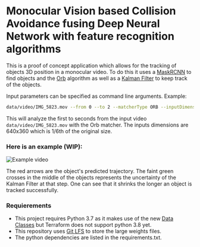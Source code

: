 # Monocular Vision based Collision Avoidance fusing Deep Neural Network with feature recognition algorithms

This is a proof of concept application which allows for the tracking of objects 3D position in a monocular video. 
To do this it uses a [MaskRCNN](https://github.com/matterport/Mask_RCNN) to find objects and the [Orb](https://www.researchgate.net/publication/221111151_ORB_an_efficient_alternative_to_SIFT_or_SURF) algorithm as well as a [Kalman Filter](https://filterpy.readthedocs.io/en/latest/) to keep track of the objects.

Input parameters can be specified as command line arguments. 
Example: 
```bash
data/video/IMG_5823.mov --from 0 --to 2 --matcherType ORB --inputDimensions 640 360 --inputScale 0.1666
```
This will analyze the first to seconds from the input video `data/video/IMG_5823.mov` with the Orb matcher. 
The inputs dimensions are 640x360 which is 1/6th of the original size.


### Here is an example (WIP):
![Example video](./../images/images/example.gif?raw=true)

The red arrows are the object's predicted trajectory.
The faint green crosses in the middle of the objects represents the uncertainty of the Kalman Filter at that step.
One can see that it shrinks the longer an object is tracked successfully.



### Requierements
- This project requires Python 3.7 as it makes use of the new [Data Classes](https://docs.python.org/3/library/dataclasses.html) but Terraform does not support python 3.8 yet.
- This repository uses [Git LFS](https://git-lfs.github.com) to store the large weights files.
- The python dependencies are listed in the requirements.txt.
